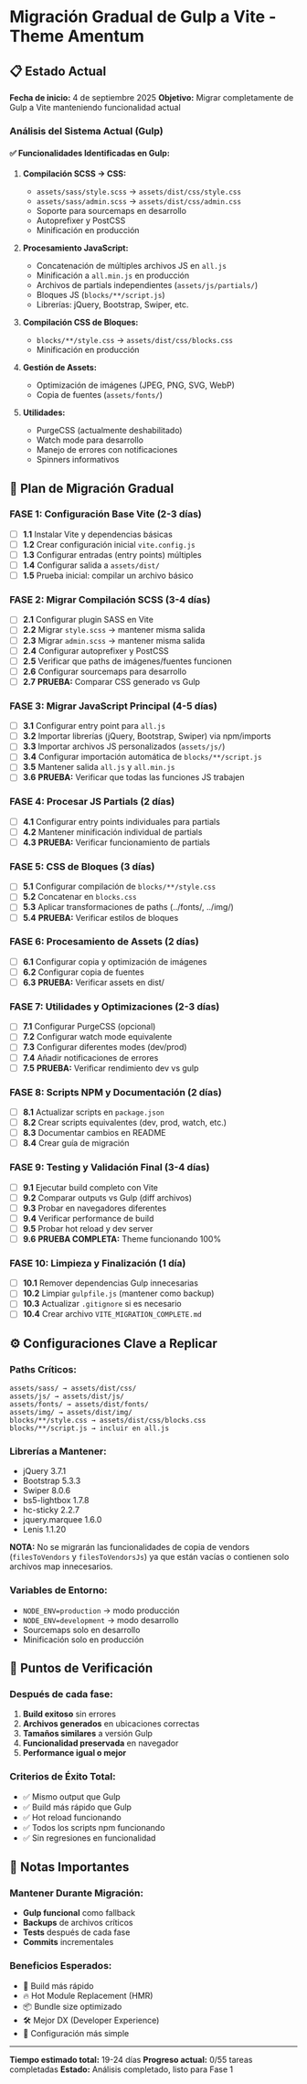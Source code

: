 # Migración Gradual de Gulp a Vite - Theme Amentum

## 📋 Estado Actual

**Fecha de inicio:** 4 de septiembre 2025
**Objetivo:** Migrar completamente de Gulp a Vite manteniendo funcionalidad actual

### Análisis del Sistema Actual (Gulp)

#### ✅ Funcionalidades Identificadas en Gulp:

1. **Compilación SCSS → CSS:**
   - `assets/sass/style.scss` → `assets/dist/css/style.css`
   - `assets/sass/admin.scss` → `assets/dist/css/admin.css`
   - Soporte para sourcemaps en desarrollo
   - Autoprefixer y PostCSS
   - Minificación en producción

2. **Procesamiento JavaScript:**
   - Concatenación de múltiples archivos JS en `all.js`
   - Minificación a `all.min.js` en producción
   - Archivos de partials independientes (`assets/js/partials/`)
   - Bloques JS (`blocks/**/script.js`)
   - Librerías: jQuery, Bootstrap, Swiper, etc.

3. **Compilación CSS de Bloques:**
   - `blocks/**/style.css` → `assets/dist/css/blocks.css`
   - Minificación en producción

4. **Gestión de Assets:**
   - Optimización de imágenes (JPEG, PNG, SVG, WebP)
   - Copia de fuentes (`assets/fonts/`)

5. **Utilidades:**
   - PurgeCSS (actualmente deshabilitado)
   - Watch mode para desarrollo
   - Manejo de errores con notificaciones
   - Spinners informativos

## 🎯 Plan de Migración Gradual

### FASE 1: Configuración Base Vite (2-3 días)
- [ ] **1.1** Instalar Vite y dependencias básicas
- [ ] **1.2** Crear configuración inicial `vite.config.js`
- [ ] **1.3** Configurar entradas (entry points) múltiples
- [ ] **1.4** Configurar salida a `assets/dist/`
- [ ] **1.5** Prueba inicial: compilar un archivo básico

### FASE 2: Migrar Compilación SCSS (3-4 días)
- [ ] **2.1** Configurar plugin SASS en Vite
- [ ] **2.2** Migrar `style.scss` → mantener misma salida
- [ ] **2.3** Migrar `admin.scss` → mantener misma salida
- [ ] **2.4** Configurar autoprefixer y PostCSS
- [ ] **2.5** Verificar que paths de imágenes/fuentes funcionen
- [ ] **2.6** Configurar sourcemaps para desarrollo
- [ ] **2.7** **PRUEBA:** Comparar CSS generado vs Gulp

### FASE 3: Migrar JavaScript Principal (4-5 días)
- [ ] **3.1** Configurar entry point para `all.js`
- [ ] **3.2** Importar librerías (jQuery, Bootstrap, Swiper) via npm/imports
- [ ] **3.3** Importar archivos JS personalizados (`assets/js/`)
- [ ] **3.4** Configurar importación automática de `blocks/**/script.js`
- [ ] **3.5** Mantener salida `all.js` y `all.min.js`
- [ ] **3.6** **PRUEBA:** Verificar que todas las funciones JS trabajen

### FASE 4: Procesar JS Partials (2 días)
- [ ] **4.1** Configurar entry points individuales para partials
- [ ] **4.2** Mantener minificación individual de partials
- [ ] **4.3** **PRUEBA:** Verificar funcionamiento de partials

### FASE 5: CSS de Bloques (3 días)
- [ ] **5.1** Configurar compilación de `blocks/**/style.css`
- [ ] **5.2** Concatenar en `blocks.css`
- [ ] **5.3** Aplicar transformaciones de paths (../fonts/, ../img/)
- [ ] **5.4** **PRUEBA:** Verificar estilos de bloques

### FASE 6: Procesamiento de Assets (2 días)
- [ ] **6.1** Configurar copia y optimización de imágenes
- [ ] **6.2** Configurar copia de fuentes
- [ ] **6.3** **PRUEBA:** Verificar assets en dist/

### FASE 7: Utilidades y Optimizaciones (2-3 días)
- [ ] **7.1** Configurar PurgeCSS (opcional)
- [ ] **7.2** Configurar watch mode equivalente
- [ ] **7.3** Configurar diferentes modes (dev/prod)
- [ ] **7.4** Añadir notificaciones de errores
- [ ] **7.5** **PRUEBA:** Verificar rendimiento dev vs gulp

### FASE 8: Scripts NPM y Documentación (2 días)
- [ ] **8.1** Actualizar scripts en `package.json`
- [ ] **8.2** Crear scripts equivalentes (dev, prod, watch, etc.)
- [ ] **8.3** Documentar cambios en README
- [ ] **8.4** Crear guía de migración

### FASE 9: Testing y Validación Final (3-4 días)
- [ ] **9.1** Ejecutar build completo con Vite
- [ ] **9.2** Comparar outputs vs Gulp (diff archivos)
- [ ] **9.3** Probar en navegadores diferentes
- [ ] **9.4** Verificar performance de build
- [ ] **9.5** Probar hot reload y dev server
- [ ] **9.6** **PRUEBA COMPLETA:** Theme funcionando 100%

### FASE 10: Limpieza y Finalización (1 día)
- [ ] **10.1** Remover dependencias Gulp innecesarias
- [ ] **10.2** Limpiar `gulpfile.js` (mantener como backup)
- [ ] **10.3** Actualizar `.gitignore` si es necesario
- [ ] **10.4** Crear archivo `VITE_MIGRATION_COMPLETE.md`

## ⚙️ Configuraciones Clave a Replicar

### Paths Críticos:
```
assets/sass/ → assets/dist/css/
assets/js/ → assets/dist/js/
assets/fonts/ → assets/dist/fonts/
assets/img/ → assets/dist/img/
blocks/**/style.css → assets/dist/css/blocks.css
blocks/**/script.js → incluir en all.js
```

### Librerías a Mantener:
- jQuery 3.7.1
- Bootstrap 5.3.3
- Swiper 8.0.6
- bs5-lightbox 1.7.8
- hc-sticky 2.2.7
- jquery.marquee 1.6.0
- Lenis 1.1.20

**NOTA:** No se migrarán las funcionalidades de copia de vendors (`filesToVendors` y `filesToVendorsJs`) ya que están vacías o contienen solo archivos map innecesarios.

### Variables de Entorno:
- `NODE_ENV=production` → modo producción
- `NODE_ENV=development` → modo desarrollo
- Sourcemaps solo en desarrollo
- Minificación solo en producción

## 🧪 Puntos de Verificación

### Después de cada fase:
1. **Build exitoso** sin errores
2. **Archivos generados** en ubicaciones correctas
3. **Tamaños similares** a versión Gulp
4. **Funcionalidad preservada** en navegador
5. **Performance igual o mejor**

### Criterios de Éxito Total:
- ✅ Mismo output que Gulp
- ✅ Build más rápido que Gulp
- ✅ Hot reload funcionando
- ✅ Todos los scripts npm funcionando
- ✅ Sin regresiones en funcionalidad

## 📝 Notas Importantes

### Mantener Durante Migración:
- **Gulp funcional** como fallback
- **Backups** de archivos críticos
- **Tests** después de cada fase
- **Commits** incrementales

### Beneficios Esperados:
- 🚀 Build más rápido
- 🔥 Hot Module Replacement (HMR)
- 📦 Bundle size optimizado
- 🛠️ Mejor DX (Developer Experience)
- 🔧 Configuración más simple

---

**Tiempo estimado total:** 19-24 días
**Progreso actual:** 0/55 tareas completadas
**Estado:** Análisis completado, listo para Fase 1